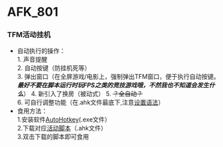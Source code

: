 # AFK_801
### TFM活动挂机

* 自动执行的操作：  
       1. 声音提醒  
       2. 自动按键（防挂机死等）  
       3. 弹出窗口（在全屏游戏/电影上，强制弹出TFM窗口，便于执行自动按键。***最好不要在脚本运行时玩FPS之类的竞技游戏哦，不然我也不知道会发生什么***）
       4. 新引入了换房（被动式）
       5. ~~？全自动？~~  
       6. 可自行调整功能（在.ahk文件最底下,注意[设置语法](https://wyagd001.github.io/v2/docs/index.htm)）  
*  食用方法：  
       1.安装软件[AutoHotkey](https://github.com/AutoHotkey/AutoHotkey/releases)(.exe文件）  
       2.下载对应[活动脚本](https://github.com/lyliny/AFK_801/releases)（.ahk文件）  
       3.双击下载的脚本即可食用  
